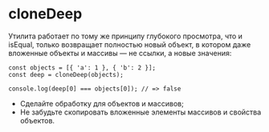 # cloneDeep
Утилита работает по тому же принципу глубокого просмотра, что и isEqual, только возвращает полностью новый объект, в котором даже вложенные объекты и массивы — не ссылки, а новые значения:
````
const objects = [{ 'a': 1 }, { 'b': 2 }];
const deep = cloneDeep(objects);

console.log(deep[0] === objects[0]); // => false 
````

* Сделайте обработку для объектов и массивов;
* Не забудьте скопировать вложенные элементы массивов и свойства объектов.
